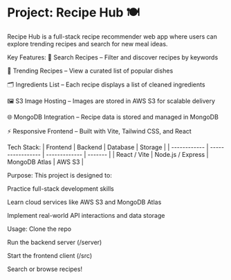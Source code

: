 # Project: Recipe Hub 🍽️
Recipe Hub is a full-stack recipe recommender web app where users can explore trending recipes and search for new meal ideas.

Key Features:
🍳 Search Recipes – Filter and discover recipes by keywords

🥗 Trending Recipes – View a curated list of popular dishes

🗂️ Ingredients List – Each recipe displays a list of cleaned ingredients

🖼️ S3 Image Hosting – Images are stored in AWS S3 for scalable delivery

🌐 MongoDB Integration – Recipe data is stored and managed in MongoDB

⚡ Responsive Frontend – Built with Vite, Tailwind CSS, and React

Tech Stack:
| Frontend     | Backend           | Database      | Storage |
| ------------ | ----------------- | ------------- | ------- |
| React / Vite | Node.js / Express | MongoDB Atlas | AWS S3  |


Purpose:
This project is designed to:

Practice full-stack development skills

Learn cloud services like AWS S3 and MongoDB Atlas

Implement real-world API interactions and data storage


Usage:
Clone the repo

Run the backend server (/server)

Start the frontend client (/src)

Search or browse recipes!

